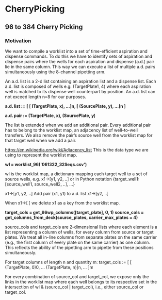 # CherryPicking

## 96 to 384 Cherry Picking 


### Motivation
We want to compile a worklist into a set of time-efficient aspiration and dispense commands. To do this we have to identify sets of aspiration and dispense pairs where the wells for each aspiration and dispense (a.d.) pair lie in the same column. This way we can execute a list of multiple a.d. pairs simultaneously using the 8-channel pipetting arm.

An a.d. list is a 2-d list containing an aspiration list and a dispense list. Each a.d. list is composed of wells e.g. (TargetPlate1, 4) where each aspiration well is matched to its dispense well counterpart by position. An a.d. list can not exceed length n=8 for our purposes. 

**a.d. list := [ [ (TargetPlate, x), …]n, [ (SourcePlate, y), …]n ]**

**a.d. pair :=  (TargetPlate, x), (SourcePlate, y)**

The list is extended when we add an additional pair. Every additional pair has to belong to the worklist map, an adjacency list of well-to-well transfers. We also remove the pair’s source well from the worklist map for that target well when we add a pair.

https://en.wikipedia.org/wiki/Adjacency_list
This is the data type we are using to represent the worklist map.

**wl = worklist_96('061322_32Seqs.csv')**

wl is the worklist map, a dictionary mapping each target well to a set of source wells, e.g. x1→[y1, y2, ..] or in Python notation {target_well1: [source_well1, source_well2, ..], ...}

x1→[y1, y2, ..]
Add pair (x1, y1) to a.d. list
x1→[y2, ..]

When x1→[ ] we delete x1 as a key from the worklist map.


**target_cols = get_96wp_columns([target_plate], 0, 1)**
**source_cols = get_columns_from_deck(source_plates, carrier_max_plates = 4)**

source_cols and target_cols are 2-dimensional lists where each element is a list representing a column of wells, for every column from source or target plates. We treat all in-line columns from separate plates on the same carrier (e.g., the first column of every plate on the same carrier) as one column. This reflects the ability of the pipetting arm to pipette from these positions simultaneously.

For target columns of length n and quantity m: 
target_cols := [ [ (TargetPlate, 0)0, ... (TargetPlate, n)]n, … ]m

For every combination of source_col and target_col, we expose only the links in the worklist map where each well belongs to its respective set in the intersection of wl & (source_col | target_col), i.e., either source_col or target_col. 
